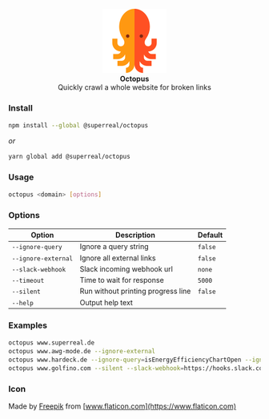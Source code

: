 <p align="center">
    <img src="https://raw.githubusercontent.com/superReal/octopus/master/octopus.png" width="128" height="128" alt="Octopus">
    <br>
    <b>Octopus</b>
    <br>
    Quickly crawl a whole website for broken links
</p>


### Install

```bash
npm install --global @superreal/octopus
```

*or*

```bash
yarn global add @superreal/octopus
```


### Usage

```bash
octopus <domain> [options]
```


### Options

Option | Description | Default
------ | ----------- | -------
`--ignore-query` | Ignore a query string | `false`
`--ignore-external` | Ignore all external links | `false`
`--slack-webhook` | Slack incoming webhook url | `none`
`--timeout` | Time to wait for response | `5000`
`--silent` | Run without printing progress line | `false`
`--help` | Output help text |  


### Examples

```bash
octopus www.superreal.de
octopus www.awg-mode.de --ignore-external
octopus www.hardeck.de --ignore-query=isEnergyEfficiencyChartOpen --ignore-query=followSearch
octopus www.golfino.com --silent --slack-webhook=https://hooks.slack.com/services/XXX/XXX/XXX
```


### Icon
Made by [Freepik](https://www.freepik.com) from [www.flaticon.com](https://www.flaticon.com)
